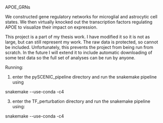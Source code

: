 APOE_GRNs

We constructed gene regulatory networks for microglial and astrocytic cell states. We then virtually knocked out the transcription factors regulating APOE to visualize their impact on expression. 

This project is a part of my thesis work. I have modified it so it is not as large, but can still represent my work.
The raw data is protected, so cannot be included. Unfortunately, this prevents the project from being run from scratch.
In the future I will extend it to include automatic downloading of some test data so the full set of analyses can be run by anyone.

Running:

1. enter the pySCENIC_pipeline directory and run the snakemake pipeline using
   
snakemake --use-conda -c4

3. enter the TF_perturbation directory and run the snakemake pipeline using:

snakemake --use-conda -c4
